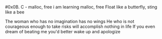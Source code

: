 #0x0B. C - malloc, free
i am learning malloc, free
Float like a butterfly, sting like a bee

The woman who has no imagination has no wings
He who is not courageous enough to take risks will accomplish nothing in life
If you even dream of beating me you'd better wake up and apologize
